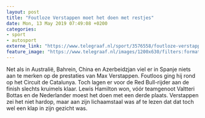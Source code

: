 ```yaml
---
layout: post
title: "Foutloze Verstappen moet het doen met restjes"
date: Mon, 13 May 2019 07:49:08 +0200
categories: 
- sport 
- autosport 
externe_link: "https://www.telegraaf.nl/sport/3576558/foutloze-verstappen-moet-het-doen-met-restjes"
feature_image: "https://www.telegraaf.nl/images/1200x630/filters:format(jpeg):quality(80)/cdn-kiosk-api.telegraaf.nl/d37565fe-7542-11e9-a03e-0217670beecd.jpg"
---
```


<p class="intro">Net als in Australië, Bahrein, China en Azerbeidzjan viel er in Spanje niets aan te merken op de prestaties van Max Verstappen. Foutloos ging hij rond op het Circuit de Catalunya. Toch lagen er voor de Red Bull-rijder aan de finish slechts kruimels klaar. Lewis Hamilton won, vóór teamgenoot Valtteri Bottas en de Nederlander moest het doen met een derde plaats. Verstappen zei het niet hardop, maar aan zijn lichaamstaal was af te lezen dat dat toch wel een klap in zijn gezicht was.</p>
